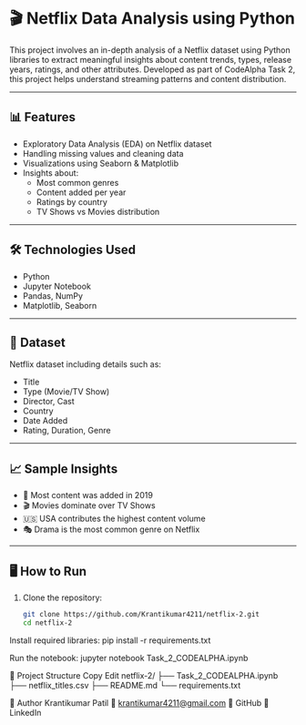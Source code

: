 # 🎬 Netflix Data Analysis using Python

This project involves an in-depth analysis of a Netflix dataset using Python libraries to extract meaningful insights about content trends, types, release years, ratings, and other attributes. Developed as part of CodeAlpha Task 2, this project helps understand streaming patterns and content distribution.

---

## 📊 Features

- Exploratory Data Analysis (EDA) on Netflix dataset
- Handling missing values and cleaning data
- Visualizations using Seaborn & Matplotlib
- Insights about:
  - Most common genres
  - Content added per year
  - Ratings by country
  - TV Shows vs Movies distribution

---

## 🛠️ Technologies Used

- Python  
- Jupyter Notebook  
- Pandas, NumPy  
- Matplotlib, Seaborn  

---

## 📁 Dataset

Netflix dataset including details such as:
- Title
- Type (Movie/TV Show)
- Director, Cast
- Country
- Date Added
- Rating, Duration, Genre

---

## 📈 Sample Insights

- 📅 Most content was added in 2019
- 🎬 Movies dominate over TV Shows
- 🇺🇸 USA contributes the highest content volume
- 🎭 Drama is the most common genre on Netflix

---

## 🖥️ How to Run

1. Clone the repository:
   ```bash
   git clone https://github.com/Krantikumar4211/netflix-2.git
   cd netflix-2
   
Install required libraries:
pip install -r requirements.txt

Run the notebook:
jupyter notebook Task_2_CODEALPHA.ipynb

📂 Project Structure
Copy
Edit
netflix-2/
├── Task_2_CODEALPHA.ipynb
├── netflix_titles.csv
├── README.md
└── requirements.txt

👤 Author
Krantikumar Patil
📧 krantikumar4211@gmail.com
🔗 GitHub
🔗 LinkedIn

